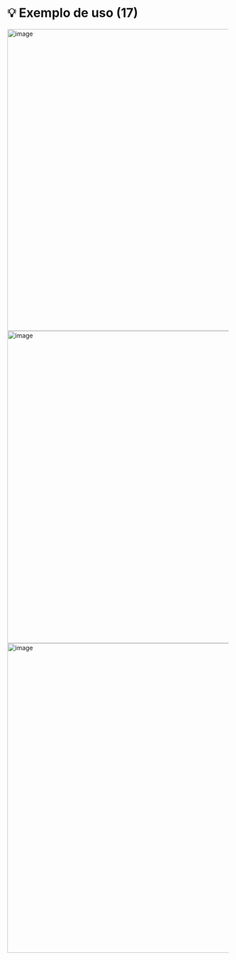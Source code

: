 # 💡 Exemplo de uso (17)

<img width="1359" height="687" alt="image" src="https://github.com/user-attachments/assets/a6db6589-f196-48af-9233-4de17be64255" />

<img width="1359" height="711" alt="image" src="https://github.com/user-attachments/assets/ce059b1e-8918-42bc-afe4-409576fbaad3" />

<img width="1359" height="705" alt="image" src="https://github.com/user-attachments/assets/1321eaa7-64c1-4ccf-a537-37257160493c" />
